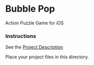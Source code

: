 # Bubble Pop

Action Puzzle Game for iOS

### Instructions

See the [Project Description](./docs/Project%202%20Description.md)

Place your project files in this directory.
